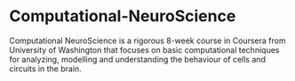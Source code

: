 # Computational-NeuroScience
Computational NeuroScience is a rigorous 8-week course in Coursera from University of Washington that focuses on basic computational techniques for analyzing, modelling and understanding the behaviour of cells and circuits in the brain.
